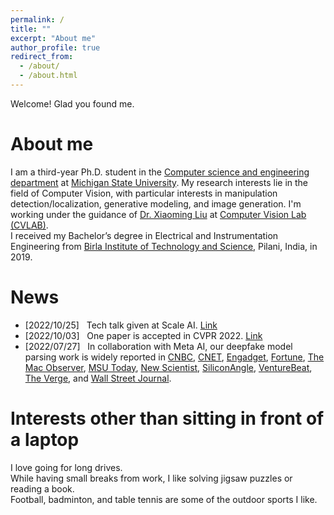 ```yaml
---
permalink: /
title: ""
excerpt: "About me"
author_profile: true
redirect_from: 
  - /about/
  - /about.html
---
```


Welcome! Glad you found me. <br/>

About me
======
I am a third-year Ph.D. student in the [Computer science and engineering department](http://www.cse.msu.edu/) at [Michigan State University](https://www.msu.edu/). My research interests lie in the field of Computer Vision, with particular interests in manipulation detection/localization, generative modeling, and image generation. I'm working under the guidance of [Dr. Xiaoming Liu](http://www.cse.msu.edu/~liuxm/index2.html) at [Computer Vision Lab (CVLAB)](http://cvlab.cse.msu.edu/). <br/>
I received my Bachelor’s degree in Electrical and Instrumentation Engineering from [Birla Institute of Technology and Science](https://www.bits-pilani.ac.in/), Pilani, India, in 2019. 

News
======
* [2022/10/25] &nbsp; Tech talk given at Scale AI. [Link](https://exchange.scale.com/home/videos/ai-deepfake-detection-proactive-image-manipulation-detection-research-collaboration-between-michigan-state-university-and-meta-2022-09-26)
* [2022/10/03] &nbsp; One paper is accepted in CVPR 2022. [Link](https://vishal3477.github.io/publication/paper3)
* [2022/07/27] &nbsp; In collaboration with Meta AI, our deepfake model parsing work is widely reported in [CNBC](https://www.cnbc.com/2021/06/16/facebook-scientists-say-they-can-tell-where-deepfakes-come-from.html), [CNET](https://www.cnet.com/news/privacy/facebook-steps-up-efforts-to-study-deepfakes/?PostType=link&ServiceType=twitter&TheTime=2021-06-16T16%3A03%3A06&UniqueID=5656784E-CEBC-11EB-BC13-31D94744363C&ftag=COS-05-10aaa0b), [Engadget](https://www.engadget.com/facebooks-latest-ai-detects-deep-fakes-and-knows-where-they-came-from-160012532.html), [Fortune](https://fortune.com/2021/06/16/facebook-detecting-deepfakes-research-michigan-state/), [The Mac Observer](https://www.macobserver.com/news/facebook-msu-deepfake-detection/), [MSU Today](https://msutoday.msu.edu/news/2021/deepfake-detection), [New Scientist](https://www.newscientist.com/article/2281198-facebook-ai-aims-to-identify-deepfake-images-and-trace-their-creators/), [SiliconAngle](https://siliconangle.com/2021/06/16/facebook-reverse-engineering-deepfakes-detect-ai-models-used-create/), [VentureBeat](https://venturebeat.com/business/facebooks-ai-reverse-engineers-models-used-to-generate-deepfakes/), [The Verge](https://www.theverge.com/2021/6/16/22534690/facebook-deepfake-detection-reverse-engineer-ai-model-hyperparameters), and [Wall Street Journal](https://www.wsj.com/articles/facebook-michigan-state-develop-deepfake-detection-technique-11623859200).

Interests other than sitting in front of a laptop
======
I love going for long drives.<br/>
While having small breaks from work, I like solving jigsaw puzzles or reading a book.<br/>
Football, badminton, and table tennis are some of the outdoor sports I like. 